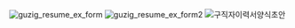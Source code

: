 ![guzig_resume_ex_form](https://github.com/yyujjin/jjob-korea/assets/148675065/35e3a17b-4fa0-474a-ae96-cac75889b3db)
![guzig_resume_ex_form2](https://github.com/yyujjin/jjob-korea/assets/148675065/f2f25840-fa07-46e1-bede-580de4e029c4)
![구직자이력서양식초안](https://github.com/yyujjin/jjob-korea/assets/148675065/eb5d84a3-5aed-4b33-a122-e2e0c629713f)
